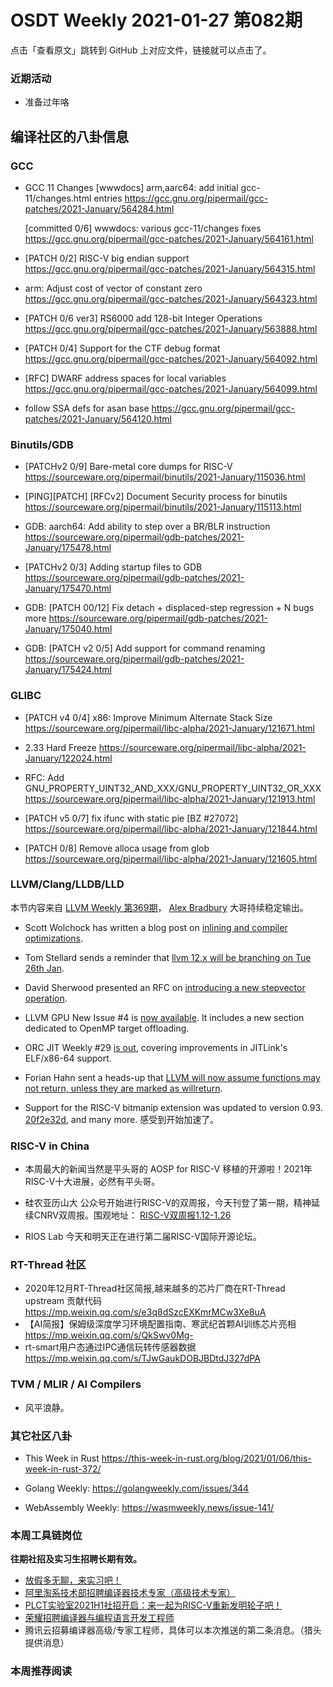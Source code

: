 # OSDT Weekly 2021-01-27 第082期

点击「查看原文」跳转到 GitHub 上对应文件，链接就可以点击了。

### 近期活动

- 准备过年咯

## 编译社区的八卦信息

### GCC

- GCC 11 Changes
  [wwwdocs] arm,aarc64: add initial gcc-11/changes.html entries
  https://gcc.gnu.org/pipermail/gcc-patches/2021-January/564284.html

  [committed 0/6] wwwdocs: various gcc-11/changes fixes
  https://gcc.gnu.org/pipermail/gcc-patches/2021-January/564161.html

- [PATCH 0/2] RISC-V big endian support
  https://gcc.gnu.org/pipermail/gcc-patches/2021-January/564315.html

- arm: Adjust cost of vector of constant zero
  https://gcc.gnu.org/pipermail/gcc-patches/2021-January/564323.html

- [PATCH 0/6 ver3] RS6000 add 128-bit Integer Operations
  https://gcc.gnu.org/pipermail/gcc-patches/2021-January/563888.html

- [PATCH 0/4] Support for the CTF debug format
  https://gcc.gnu.org/pipermail/gcc-patches/2021-January/564092.html

- [RFC] DWARF address spaces for local variables
  https://gcc.gnu.org/pipermail/gcc-patches/2021-January/564099.html

- follow SSA defs for asan base
  https://gcc.gnu.org/pipermail/gcc-patches/2021-January/564120.html

### Binutils/GDB

- [PATCHv2 0/9] Bare-metal core dumps for RISC-V
  https://sourceware.org/pipermail/binutils/2021-January/115036.html

- [PING][PATCH] [RFCv2] Document Security process for binutils
  https://sourceware.org/pipermail/binutils/2021-January/115113.html

- GDB: aarch64: Add ability to step over a BR/BLR instruction
  https://sourceware.org/pipermail/gdb-patches/2021-January/175478.html

- [PATCHv2 0/3] Adding startup files to GDB
  https://sourceware.org/pipermail/gdb-patches/2021-January/175470.html

- GDB: [PATCH 00/12] Fix detach + displaced-step regression + N bugs more
  https://sourceware.org/pipermail/gdb-patches/2021-January/175040.html

- GDB: [PATCH v2 0/5] Add support for command renaming
  https://sourceware.org/pipermail/gdb-patches/2021-January/175424.html

### GLIBC

- [PATCH v4 0/4] x86: Improve Minimum Alternate Stack Size
  https://sourceware.org/pipermail/libc-alpha/2021-January/121671.html

- 2.33 Hard Freeze
  https://sourceware.org/pipermail/libc-alpha/2021-January/122024.html

- RFC: Add GNU_PROPERTY_UINT32_AND_XXX/GNU_PROPERTY_UINT32_OR_XXX
  https://sourceware.org/pipermail/libc-alpha/2021-January/121913.html

- [PATCH v5 0/7] fix ifunc with static pie [BZ #27072]
  https://sourceware.org/pipermail/libc-alpha/2021-January/121844.html

- [PATCH 0/8] Remove alloca usage from glob
  https://sourceware.org/pipermail/libc-alpha/2021-January/121605.html

### LLVM/Clang/LLDB/LLD

本节内容来自 [LLVM Weekly 第369期](http://llvmweekly.org/issue/369)，
[Alex Bradbury](https://www.linkedin.com/in/alex-bradbury/) 大哥持续稳定输出。

- Scott Wolchock has written a blog post on [inlining and compiler optimizations](https://wolchok.org/posts/inlining-and-compiler-optimizations/).

* Tom Stellard sends a reminder that [llvm 12.x will be branching on Tue 26th Jan](https://lists.llvm.org/pipermail/llvm-dev/2021-January/147971.html).

* David Sherwood presented an RFC on [introducing a new stepvector operation](https://lists.llvm.org/pipermail/llvm-dev/2021-January/147943.html).

* LLVM GPU New Issue #4 is [now available](https://lists.llvm.org/pipermail/llvm-dev/2021-January/148006.html). It includes a new section dedicated to OpenMP target offloading.

* ORC JIT Weekly #29 [is out](https://lists.llvm.org/pipermail/llvm-dev/2021-January/148043.html), covering improvements in JITLink's ELF/x86-64 support.

* Forian Hahn sent a heads-up that [LLVM will now assume functions may not return, unless they are marked as willreturn](https://lists.llvm.org/pipermail/llvm-dev/2021-January/148047.html).

* Support for the RISC-V bitmanip extension was updated to version 0.93.
  [20f2e32d](https://reviews.llvm.org/rG20f2e32d2c54), and many more.
  感受到开始加速了。

### RISC-V in China

- 本周最大的新闻当然是平头哥的 AOSP for RISC-V 移植的开源啦！2021年RISC-V十大进展，必然有平头哥。

- 硅农亚历山大 公众号开始进行RISC-V的双周报，今天刊登了第一期，精神延续CNRV双周报。围观地址：
  [RISC-V双周报1.12-1.26](https://mp.weixin.qq.com/s/2KDDQfDAC6wrXqYVhbwSdg)

- RIOS Lab 今天和明天正在进行第二届RISC-V国际开源论坛。

### RT-Thread 社区

- 2020年12月RT-Thread社区简报,越来越多的芯片厂商在RT-Thread upstream 贡献代码
https://mp.weixin.qq.com/s/e3q8dSzcEXKmrMCw3Xe8uA
- 【AI简报】保姆级深度学习环境配置指南、寒武纪首颗AI训练芯片亮相
https://mp.weixin.qq.com/s/QkSwv0Mg-
- rt-smart用户态通过IPC通信玩转传感器数据 https://mp.weixin.qq.com/s/TJwGaukDOBJBDtdJ327dPA



### TVM / MLIR / AI Compilers

- 风平浪静。

### 其它社区八卦

- This Week in Rust
  https://this-week-in-rust.org/blog/2021/01/06/this-week-in-rust-372/

- Golang Weekly:
  https://golangweekly.com/issues/344

- WebAssembly Weekly:
  https://wasmweekly.news/issue-141/

### 本周工具链岗位

**往期社招及实习生招聘长期有效。**

- [放假多无聊，来实习吧！](https://mp.weixin.qq.com/s/pWjPrHtaWnzWbPfqqcX1cQ)
- [阿里淘系技术部招聘编译器技术专家（高级技术专家）](https://mp.weixin.qq.com/s/Yr_XA_L9fCI8IvhuudwTkQ)
- [PLCT实验室2021H1社招开启：来一起为RISC-V重新发明轮子吧！](https://mp.weixin.qq.com/s/9BUJ1-LbHGm-Lhs_Lavzjw)
- [荣耀招聘编译器与编程语言开发工程师](https://mp.weixin.qq.com/s/XaLAhjLP6fhj3Vl-mUjXng)
- 腾讯云招募编译器高级/专家工程师，具体可以本次推送的第二条消息。（猎头提供消息）

### 本周推荐阅读
